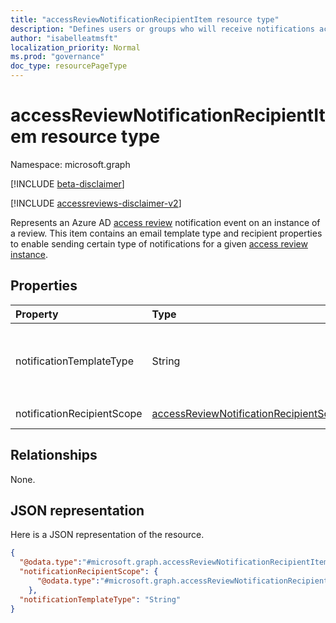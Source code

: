 ```yaml
---
title: "accessReviewNotificationRecipientItem resource type"
description: "Defines users or groups who will receive notifications access review notifications."
author: "isabelleatmsft"
localization_priority: Normal
ms.prod: "governance"
doc_type: resourcePageType
---
```


# accessReviewNotificationRecipientItem resource type

Namespace: microsoft.graph

[!INCLUDE [beta-disclaimer](../../includes/beta-disclaimer.md)]

[!INCLUDE [accessreviews-disclaimer-v2](../../includes/accessreviews-disclaimer-v2.md)]


Represents an Azure AD [access review](accessreviewsv2-root.md) notification event on an instance of a review. This item contains an email template type and recipient properties to enable sending certain type of notifications for a given [access review instance](accessreviewinstance.md).

## Properties

| Property                     | Type     | Description                          |
| :--------------------------- | :------  | :----------                          |
| notificationTemplateType  |String  | Indicates the type of access review email to be sent. Supported template type is `CompletedAdditionalRecipients` which sends review completion notifications to the recipient.|
| notificationRecipientScope |[accessReviewNotificationRecipientScope](../resources/accessreviewnotificationrecipientscope.md)  | Determines the recipient of the notification email.|

## Relationships
None.


## JSON representation

Here is a JSON representation of the resource.

<!-- {
  "blockType": "resource",
  "keyProperty": "id",
  "@odata.type": "microsoft.graph.accessReviewNotificationRecipientItem",
  "openType": true
}
-->

```json
{
  "@odata.type":"#microsoft.graph.accessReviewNotificationRecipientItem",
  "notificationRecipientScope": {
      "@odata.type":"#microsoft.graph.accessReviewNotificationRecipientQueryScope"                
    },
  "notificationTemplateType": "String"
}
```
